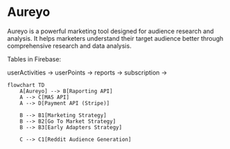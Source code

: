 # Aureyo

Aureyo is a powerful marketing tool designed for audience research and analysis. It helps marketers understand their target audience better through comprehensive research and data analysis.


Tables in Firebase:

userActivities -> 
userPoints ->
reports -> 
subscription -> 




```mermaid
flowchart TD
    A[Aureyo] --> B[Raporting API]
    A --> C[MAS API]
    A --> D[Payment API (Stripe)] 

    B --> B1[Marketing Strategy]
    B --> B2[Go To Market Strategy]
    B --> B3[Early Adapters Strategy]

    C --> C1[Reddit Audience Generation]
```